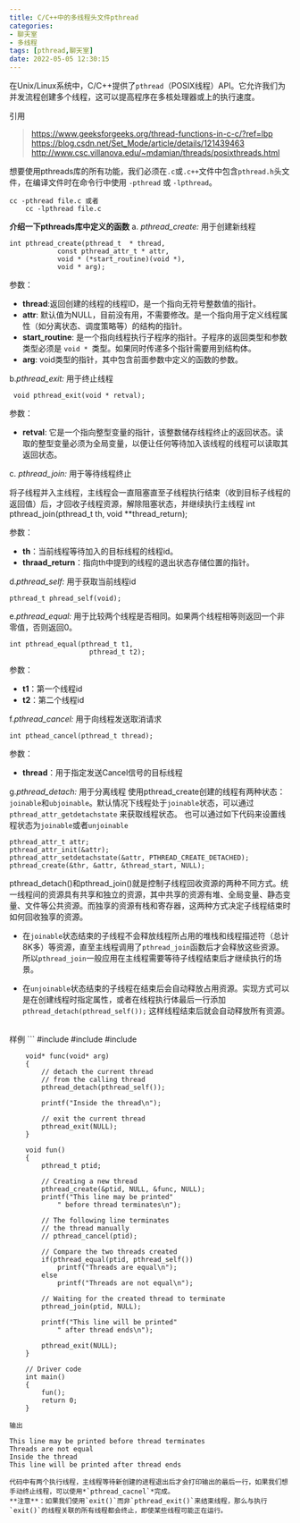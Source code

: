 ```yaml
---
title: C/C++中的多线程头文件pthread
categories:
- 聊天室
- 多线程
tags: [pthread,聊天室]
date: 2022-05-05 12:30:15
---
```


在Unix/Linux系统中，C/C++提供了`pthread`（POSIX线程）API。它允许我们为并发流程创建多个线程，这可以提高程序在多核处理器或上的执行速度。
<!--more-->
引用
>https://www.geeksforgeeks.org/thread-functions-in-c-c/?ref=lbp
>https://blog.csdn.net/Set_Mode/article/details/121439463
>http://www.csc.villanova.edu/~mdamian/threads/posixthreads.html


想要使用pthreads库的所有功能，我们必须在`.c`或`.c++`文件中包含`pthread.h`头文件，在编译文件时在命令行中使用 `-pthread` 或 `-lpthread`。

	cc -pthread file.c 或者
		cc -lpthread file.c
	
**介绍一下pthreads库中定义的函数**
a.  *pthread_create:*  用于创建新线程

	int pthread_create(pthread_t  * thread,
				const pthread_attr_t * attr,
				void * (*start_routine)(void *),
				void * arg);

参数：

-  **thread**:返回创建的线程的线程ID，是一个指向无符号整数值的指针。
- **attr**: 默认值为NULL，目前没有用，不需要修改。是一个指向用于定义线程属性（如分离状态、调度策略等）的结构的指针。
- **start_routine**: 是一个指向线程执行子程序的指针。子程序的返回类型和参数类型必须是 `void * `类型。如果同时传递多个指针需要用到结构体。
- **arg**: void类型的指针，其中包含前面参数中定义的函数的参数。

b.*pthread_exit:* 用于终止线程

	 void pthread_exit(void * retval);

参数：

- **retval**: 它是一个指向整型变量的指针，该整数储存线程终止的返回状态。读取的整型变量必须为全局变量，以便让任何等待加入该线程的线程可以读取其返回状态。

c. *pthread_join:* 用于等待线程终止

将子线程并入主线程，主线程会一直阻塞直至子线程执行结束（收到目标子线程的返回值）后，才回收子线程资源，解除阻塞状态，并继续执行主线程
	int pthread_join(pthread_t th,
					void **thread_return);

参数：

- **th**：当前线程等待加入的目标线程的线程id。
- **thraad_return**：指向th中提到的线程的退出状态存储位置的指针。

d.*pthread_self:* 用于获取当前线程id

	pthread_t phread_self(void);
e.*pthread_equal:* 用于比较两个线程是否相同。如果两个线程相等则返回一个非零值，否则返回0。

	int pthread_equal(pthread_t t1,
						pthread_t t2);
						
参数：

- **t1**：第一个线程id
- **t2**：第二个线程id

f.*pthread_cancel:* 用于向线程发送取消请求

	int pthead_cancel(pthread_t thread);

参数：

- **thread**：用于指定发送Cancel信号的目标线程

g.*pthread_detach:* 用于分离线程
使用pthread_create创建的线程有两种状态：`joinable`和`ubjoinable`。默认情况下线程处于`joinable`状态，可以通过`pthread_attr_getdetachstate` 来获取线程状态。
也可以通过如下代码来设置线程状态为`joinable`或者`unjoinable`

	pthread_attr_t attr;
	pthread_attr_init(&attr);
	pthread_attr_setdetachstate(&attr, PTHREAD_CREATE_DETACHED);
	pthread_create(&thr, &attr, &thread_start, NULL);
pthread_detach()和pthread_join()就是控制子线程回收资源的两种不同方式。统一线程间的资源具有共享和独立的资源，其中共享的资源有堆、全局变量、静态变量、文件等公共资源。而独享的资源有栈和寄存器，这两种方式决定子线程结束时如何回收独享的资源。

- 在`joinable`状态结束的子线程不会释放线程所占用的堆栈和线程描述符（总计8K多）等资源，直至主线程调用了`pthread_join`函数后才会释放这些资源。所以`pthread_join`一般应用在主线程需要等待子线程结束后才继续执行的场景。

- 在`unjoinable`状态结束的子线程在结束后会自动释放占用资源。实现方式可以是在创建线程时指定属性，或者在线程执行体最后一行添加`pthread_detach(pthread_self());`
这样线程结束后就会自动释放所有资源。
<br>
样例
```
		#include <pthread.h>
		#include <stdio.h>
		#include <stdlib.h>

		void* func(void* arg)
		{
			// detach the current thread
			// from the calling thread
			pthread_detach(pthread_self());

			printf("Inside the thread\n");

			// exit the current thread
			pthread_exit(NULL);
		}

		void fun()
		{
			pthread_t ptid;

			// Creating a new thread
			pthread_create(&ptid, NULL, &func, NULL);
			printf("This line may be printed"
				" before thread terminates\n");

			// The following line terminates
			// the thread manually
			// pthread_cancel(ptid);

			// Compare the two threads created
			if(pthread_equal(ptid, pthread_self())
				printf("Threads are equal\n");
			else
				printf("Threads are not equal\n");

			// Waiting for the created thread to terminate
			pthread_join(ptid, NULL);

			printf("This line will be printed"
				" after thread ends\n");

			pthread_exit(NULL);
		}

		// Driver code
		int main()
		{
			fun();
			return 0;
		}
```
输出

```

	This line may be printed before thread terminates
	Threads are not equal
	Inside the thread
	This line will be printed after thread ends	
```		
代码中有两个执行线程，主线程等待新创建的进程退出后才会打印输出的最后一行，如果我们想手动终止线程，可以使用*`pthread_cacnel`*完成。
**注意**：如果我们使用`exit()`而非`pthread_exit()`来结束线程，那么与执行
`exit()`的线程关联的所有线程都会终止，即使某些线程可能正在运行。